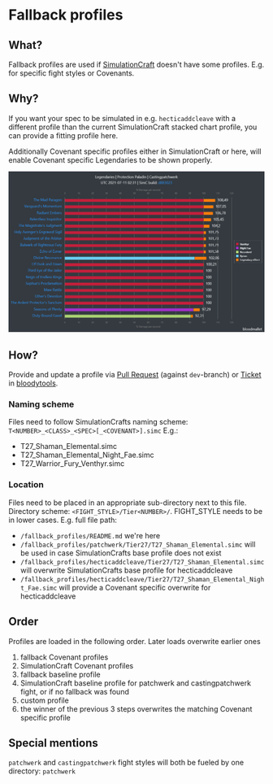 # Fallback profiles
## What?
Fallback profiles are used if 
[SimulationCraft](https://github.com/simulationcraft/simc) doesn't
have some profiles. E.g. for specific fight styles or Covenants.

## Why?
If you want your spec to be simulated in e.g. `hecticaddcleave` with a
different profile than the current SimulationCraft stacked chart profile,
you can provide a fitting profile here.

Additionally Covenant specific profiles either in SimulationCraft or here, will 
enable Covenant specific Legendaries to be shown properly.

![legendary chart example](../docs/legendary-chart-example.png)

## How?
Provide and update a profile via 
[Pull Request](https://github.com/Bloodmallet/bloodytools/pulls) (against 
`dev`-branch) or 
[Ticket](https://github.com/Bloodmallet/bloodytools/issues/new) in 
[bloodytools](https://github.com/Bloodmallet/bloodytools).

### Naming scheme
Files need to follow SimulationCrafts naming scheme: `T<NUMBER>_<CLASS>_<SPEC>[_<COVENANT>].simc`
E.g.:
- T27_Shaman_Elemental.simc
- T27_Shaman_Elemental_Night_Fae.simc
- T27_Warrior_Fury_Venthyr.simc

### Location
Files need to be placed in an appropriate sub-directory next to this file. Directory scheme: `<FIGHT_STYLE>/Tier<NUMBER>/`. FIGHT_STYLE needs to be in lower cases.
E.g. full file path:
- `/fallback_profiles/README.md` we're here
- `/fallback_profiles/patchwerk/Tier27/T27_Shaman_Elemental.simc` will be used in case SimulationCrafts base profile does not exist
- `/fallback_profiles/hecticaddcleave/Tier27/T27_Shaman_Elemental.simc` will overwrite SimulationCrafts base profile for hecticaddcleave
- `/fallback_profiles/hecticaddcleave/Tier27/T27_Shaman_Elemental_Night_Fae.simc` will provide a Covenant specific overwrite for hecticaddcleave

## Order
Profiles are loaded in the following order. Later loads overwrite earlier ones
1. fallback Covenant profiles
2. SimulationCraft Covenant profiles
3. fallback baseline profile
4. SimulationCraft baseline profile for patchwerk and castingpatchwerk fight, or if no fallback was found
5. custom profile
6. the winner of the previous 3 steps overwrites the matching Covenant specific profile

## Special mentions
`patchwerk` and `castingpatchwerk` fight styles will both be fueled by one directory: `patchwerk`

